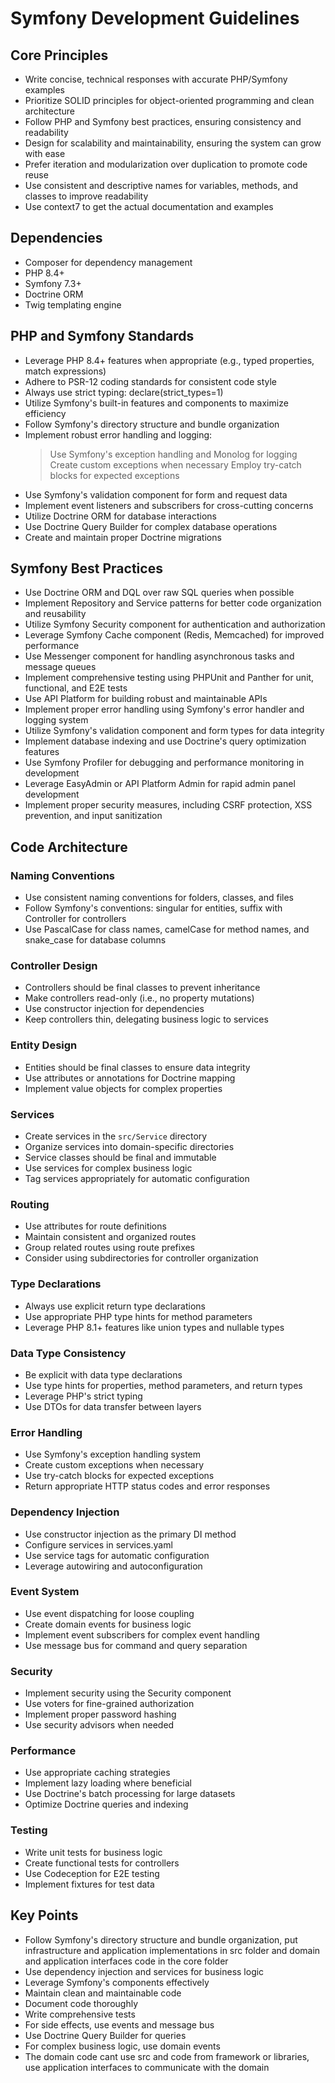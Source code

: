 # Symfony Development Guidelines

## Core Principles
- Write concise, technical responses with accurate PHP/Symfony examples
- Prioritize SOLID principles for object-oriented programming and clean architecture
- Follow PHP and Symfony best practices, ensuring consistency and readability
- Design for scalability and maintainability, ensuring the system can grow with ease
- Prefer iteration and modularization over duplication to promote code reuse
- Use consistent and descriptive names for variables, methods, and classes to improve readability
- Use context7 to get the actual documentation and examples

## Dependencies
- Composer for dependency management
- PHP 8.4+
- Symfony 7.3+
- Doctrine ORM
- Twig templating engine

## PHP and Symfony Standards
- Leverage PHP 8.4+ features when appropriate (e.g., typed properties, match expressions)
- Adhere to PSR-12 coding standards for consistent code style
- Always use strict typing: declare(strict_types=1)
- Utilize Symfony's built-in features and components to maximize efficiency
- Follow Symfony's directory structure and bundle organization
- Implement robust error handling and logging:
  > Use Symfony's exception handling and Monolog for logging
  > Create custom exceptions when necessary
  > Employ try-catch blocks for expected exceptions
- Use Symfony's validation component for form and request data
- Implement event listeners and subscribers for cross-cutting concerns
- Utilize Doctrine ORM for database interactions
- Use Doctrine Query Builder for complex database operations
- Create and maintain proper Doctrine migrations

## Symfony Best Practices
- Use Doctrine ORM and DQL over raw SQL queries when possible
- Implement Repository and Service patterns for better code organization and reusability
- Utilize Symfony Security component for authentication and authorization
- Leverage Symfony Cache component (Redis, Memcached) for improved performance
- Use Messenger component for handling asynchronous tasks and message queues
- Implement comprehensive testing using PHPUnit and Panther for unit, functional, and E2E tests
- Use API Platform for building robust and maintainable APIs
- Implement proper error handling using Symfony's error handler and logging system
- Utilize Symfony's validation component and form types for data integrity
- Implement database indexing and use Doctrine's query optimization features
- Use Symfony Profiler for debugging and performance monitoring in development
- Leverage EasyAdmin or API Platform Admin for rapid admin panel development
- Implement proper security measures, including CSRF protection, XSS prevention, and input sanitization

## Code Architecture

### Naming Conventions
- Use consistent naming conventions for folders, classes, and files
- Follow Symfony's conventions: singular for entities, suffix with Controller for controllers
- Use PascalCase for class names, camelCase for method names, and snake_case for database columns

### Controller Design
- Controllers should be final classes to prevent inheritance
- Make controllers read-only (i.e., no property mutations)
- Use constructor injection for dependencies
- Keep controllers thin, delegating business logic to services

### Entity Design
- Entities should be final classes to ensure data integrity
- Use attributes or annotations for Doctrine mapping
- Implement value objects for complex properties

### Services
- Create services in the `src/Service` directory
- Organize services into domain-specific directories
- Service classes should be final and immutable
- Use services for complex business logic
- Tag services appropriately for automatic configuration

### Routing
- Use attributes for route definitions
- Maintain consistent and organized routes
- Group related routes using route prefixes
- Consider using subdirectories for controller organization

### Type Declarations
- Always use explicit return type declarations
- Use appropriate PHP type hints for method parameters
- Leverage PHP 8.1+ features like union types and nullable types

### Data Type Consistency
- Be explicit with data type declarations
- Use type hints for properties, method parameters, and return types
- Leverage PHP's strict typing
- Use DTOs for data transfer between layers

### Error Handling
- Use Symfony's exception handling system
- Create custom exceptions when necessary
- Use try-catch blocks for expected exceptions
- Return appropriate HTTP status codes and error responses

### Dependency Injection
- Use constructor injection as the primary DI method
- Configure services in services.yaml
- Use service tags for automatic configuration
- Leverage autowiring and autoconfiguration

### Event System
- Use event dispatching for loose coupling
- Create domain events for business logic
- Implement event subscribers for complex event handling
- Use message bus for command and query separation

### Security
- Implement security using the Security component
- Use voters for fine-grained authorization
- Implement proper password hashing
- Use security advisors when needed

### Performance
- Use appropriate caching strategies
- Implement lazy loading where beneficial
- Use Doctrine's batch processing for large datasets
- Optimize Doctrine queries and indexing

### Testing
- Write unit tests for business logic
- Create functional tests for controllers
- Use Codeception for E2E testing
- Implement fixtures for test data

## Key Points
- Follow Symfony's directory structure and bundle organization, put infrastructure and application implementations in src folder and domain and application interfaces code in the core folder
- Use dependency injection and services for business logic
- Leverage Symfony's components effectively
- Maintain clean and maintainable code
- Document code thoroughly
- Write comprehensive tests
- For side effects, use events and message bus
- Use Doctrine Query Builder for queries
- For complex business logic, use domain events
- The domain code cant use src and code from framework or libraries, use application interfaces to communicate with the domain